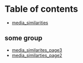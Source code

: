 # Table of contents

* [media\_similarities](README.md)

## some group

* [media\_similarites\_page3](some-group/media_similarites_page3.md)
* [media\_similarties\_page2](some-group/media_similarties_page2.md)

